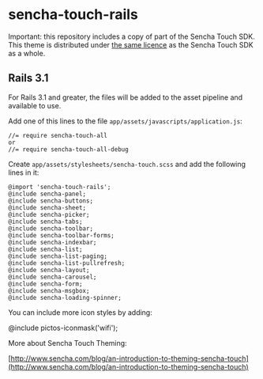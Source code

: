 # sencha-touch-rails

Important: this repository includes a copy of part of the Sencha Touch SDK. This theme is distributed under [the same licence][license] as the Sencha Touch SDK as a whole.

[license]: http://dev.sencha.com/deploy/touch/license.txt

## Rails 3.1

For Rails 3.1 and greater, the files will be added to the asset pipeline and available to use.

Add one of this lines to the file `app/assets/javascripts/application.js`:

    //= require sencha-touch-all
    or
    //= require sencha-touch-all-debug

Create `app/assets/stylesheets/sencha-touch.scss` and add the following lines in it:

    @import 'sencha-touch-rails';
    @include sencha-panel;
    @include sencha-buttons;
    @include sencha-sheet;
    @include sencha-picker;
    @include sencha-tabs;
    @include sencha-toolbar;
    @include sencha-toolbar-forms;
    @include sencha-indexbar;
    @include sencha-list;
    @include sencha-list-paging;
    @include sencha-list-pullrefresh;
    @include sencha-layout;
    @include sencha-carousel;
    @include sencha-form;
    @include sencha-msgbox;
    @include sencha-loading-spinner;

You can include more icon styles by adding:

  @include pictos-iconmask('wifi');

More about Sencha Touch Theming:

[http://www.sencha.com/blog/an-introduction-to-theming-sencha-touch](http://www.sencha.com/blog/an-introduction-to-theming-sencha-touch)
